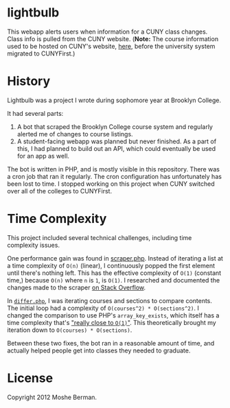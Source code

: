 lightbulb
=========

This webapp alerts users when information for a CUNY class changes. Class info is pulled from the CUNY website. (**Note:** The course information used to be hosted on CUNY's website, [here][0], before the university system migrated to CUNYFirst.)

# History

Lightbulb was a project I wrote during sophomore year at Brooklyn College. 

It had several parts:

1. A bot that scraped the Brooklyn College course system and regularly alerted me of changes to course listings.
2. A student-facing webapp was planned but never finished. As a part of this, I had planned to build out an API, which could eventually be used for an app as well.

The bot is written in PHP, and is mostly visible in this repository. There was a cron job that ran it regularly. The cron configuration has unfortunately has been lost to time. I stopped working on this project when CUNY switched over all of the colleges to CUNYFirst. 

# Time Complexity

This project included several technical challenges, including time complexity issues. 

One performance gain was found in [scraper.php][5]. Instead of iterating a list at a time complexity of `O(n)` (linear), I continuously popped the first element until there's nothing left. This has the effective complexity of `O(1)` (constant time,) because `O(n)` where `n` is `1`, is `O(1)`. I researched and documented the changes made to the scraper [on Stack Overflow][3].

In [`differ.php`][4], I was iterating courses and sections to compare contents. The initial loop had a complexity of `O(courses^2) * O(sections^2)`. I changed the comparison to use PHP's `array_key_exists`, which itself has a time complexity that's  ["really close to `O(1)`"][2]. This theoretically brought my iteration down to `O(courses) * O(sections)`.

Between these two fixes, the bot ran in a reasonable amount of time, and actually helped people get into classes they needed to graduate.

# License

Copyright 2012 Moshe Berman.

[0]: http://student.cuny.edu/cgi-bin/SectionMeeting/SectMeetColleges.pl?COLLEGECODE=05
[1]: https://github.com/MosheBerman/lightbulb/commit/da0f8a4ee5366b28eed9521a78e5cd268a152fa5#diff-712c420d940d1a22c672127f9cbb2e8a
[2]: https://stackoverflow.com/a/2484455/224988
[3]: https://stackoverflow.com/a/13931470/224988
[4]: https://github.com/MosheBerman/lightbulb/blob/master/system/differ.php
[5]: https://github.com/MosheBerman/lightbulb/blob/master/system/scraper.php